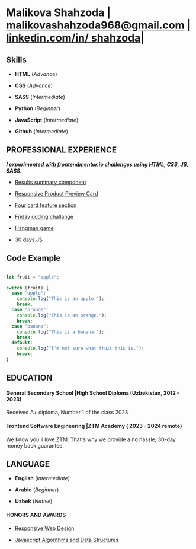 # Malikova Shahzoda | malikovashahzoda968@gmail.com | [linkedin.com/in/ shahzoda](https://www.linkedin.com/in/shahzodamalikova/)|

## **Skills**

- **HTML** (_Advance_)

- **CSS** (_Advance_)

- **SASS** (_Intermediate_)

- **Python** (_Beginner_)

- **JavaScript** (_Intermediate_)

- **Github** (_Intermediate_)

 ## **PROFESSIONAL EXPERIENCE**

_**I experimented with frontendmentor.io challenges using HTML, CSS, JS, SASS.**_

- [Results summary component](https://www.frontendmentor.io/solutions/desktoponly-result-summary-card-with-flexbox-pcNCAZ3LSw)

- [Responsive Product Preview Card](https://korede1004.github.io/product-card/)
- [Four card feature section](https://www.frontendmentor.io/solutions/fourcardfeaturesectionfigma-solution-7sXE97tihO)

- [Friday coding challange](https://friday-live-coding.vercel.app/)

- [Hangman game](https://hangman-game-shahzodas-projects.vercel.app/)

- [30 days JS](https://game-shahzodas-projects.vercel.app/)
  

## **Code Example**

``` JavaScript

let fruit = "apple";

switch (fruit) {
  case "apple":
    console.log("This is an apple.");
    break;
  case "orange":
    console.log("This is an orange.");
    break;
  case "banana":
    console.log("This is a banana.");
    break;
  default:
    console.log("I'm not sure what fruit this is.");
    break;
}
```

## **EDUCATION**

#### General Secondary School |High School Diploma (Uzbekistan, 2012 - 2023)

Received A+ diploma, Number 1 of the class 2023

#### Frontend Software Engineering |ZTM Academy ( 2023 - 2024 remote)

We know you'll love ZTM. That's why we provide a no hassle, 30-day money back guarantee.


## **LANGUAGE**

- **English** (_Intermediate_)

- **Arabic** (_Beginner_)

- **Uzbek** (_Native_)
  

#### **HONORS AND AWARDS**

- [Responsive Web Design](https://freecodecamp.org/certification/Malikova_Shahzoda/responsive-web-design)

- [Javascript Algorithms and Data Structures](https://freecodecamp.org/certification/Malikova_Shahzoda/javascript-algorithms-and-data-structures-v8)



  
